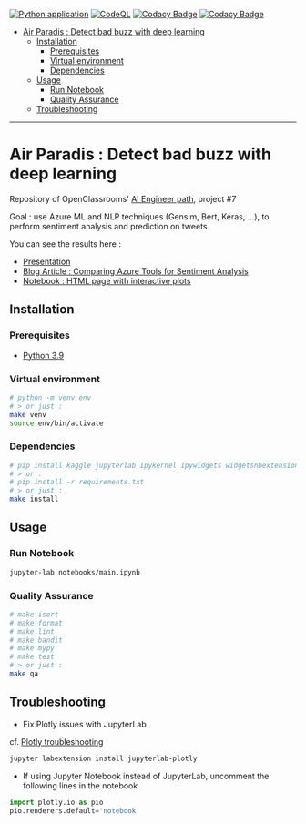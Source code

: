 [![Python application](https://github.com/fleuryc/OC_AI-Engineer_P7_Detect-bad-buzz-with-deep-learning/actions/workflows/python-app.yml/badge.svg)](https://github.com/fleuryc/OC_AI-Engineer_P7_Detect-bad-buzz-with-deep-learning/actions/workflows/python-app.yml)
[![CodeQL](https://github.com/fleuryc/OC_AI-Engineer_P7_Detect-bad-buzz-with-deep-learning/actions/workflows/codeql-analysis.yml/badge.svg)](https://github.com/fleuryc/OC_AI-Engineer_P7_Detect-bad-buzz-with-deep-learning/actions/workflows/codeql-analysis.yml)
[![Codacy Badge](https://app.codacy.com/project/badge/Grade/bb259c87a77f4beab13c48f4d5b59afe)](https://www.codacy.com/gh/fleuryc/OC_AI-Engineer_P7_Detect-bad-buzz-with-deep-learning/dashboard)
[![Codacy Badge](https://app.codacy.com/project/badge/Coverage/bb259c87a77f4beab13c48f4d5b59afe)](https://www.codacy.com/gh/fleuryc/OC_AI-Engineer_P7_Detect-bad-buzz-with-deep-learning/dashboard)

- [Air Paradis : Detect  bad buzz with deep learning](#air-paradis--detect--bad-buzz-with-deep-learning)
  - [Installation](#installation)
    - [Prerequisites](#prerequisites)
    - [Virtual environment](#virtual-environment)
    - [Dependencies](#dependencies)
  - [Usage](#usage)
    - [Run Notebook](#run-notebook)
    - [Quality Assurance](#quality-assurance)
  - [Troubleshooting](#troubleshooting)

* * *

# Air Paradis : Detect  bad buzz with deep learning

Repository of OpenClassrooms' [AI Engineer path](https://openclassrooms.com/fr/paths/188-ingenieur-ia), project #7

Goal : use Azure ML and NLP techniques (Gensim, Bert, Keras, ...), to perform sentiment analysis and prediction on tweets.

You can see the results here :

-   [Presentation](https://fleuryc.github.io/OC_AI-Engineer_P7_Detect-bad-buzz-with-deep-learning/index.html)
-   [Blog Article : Comparing Azure Tools for Sentiment Analysis](https://fleuryc.github.io/OC_AI-Engineer_P7_Detect-bad-buzz-with-deep-learning/blog-article.html "Comparing Azure Tools for Sentiment Analysis")
-   [Notebook : HTML page with interactive plots](https://fleuryc.github.io/OC_AI-Engineer_P7_Detect-bad-buzz-with-deep-learning/notebook.html "HTML page with interactive plots")

## Installation

### Prerequisites

-   [Python 3.9](https://www.python.org/downloads/)

### Virtual environment

```bash
# python -m venv env
# > or just :
make venv
source env/bin/activate
```

### Dependencies

```bash
# pip install kaggle jupyterlab ipykernel ipywidgets widgetsnbextension graphviz python-dotenv requests matplotlib seaborn plotly numpy
# > or :
# pip install -r requirements.txt
# > or just :
make install
```

## Usage

### Run Notebook

```bash
jupyter-lab notebooks/main.ipynb
```

### Quality Assurance

```bash
# make isort
# make format
# make lint
# make bandit
# make mypy
# make test
# > or just :
make qa
```

## Troubleshooting

-   Fix Plotly issues with JupyterLab

cf. [Plotly troubleshooting](https://plotly.com/python/troubleshooting/#jupyterlab-problems)

```bash
jupyter labextension install jupyterlab-plotly
```

-   If using Jupyter Notebook instead of JupyterLab, uncomment the following lines in the notebook

```python
import plotly.io as pio
pio.renderers.default='notebook'
```
